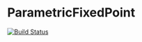 # ParametricFixedPoint

[![Build Status](https://github.com/pablosanjose/ParametricFixedPoint.jl/actions/workflows/CI.yml/badge.svg?branch=main)](https://github.com/pablosanjose/ParametricFixedPoint.jl/actions/workflows/CI.yml?query=branch%3Amain)
